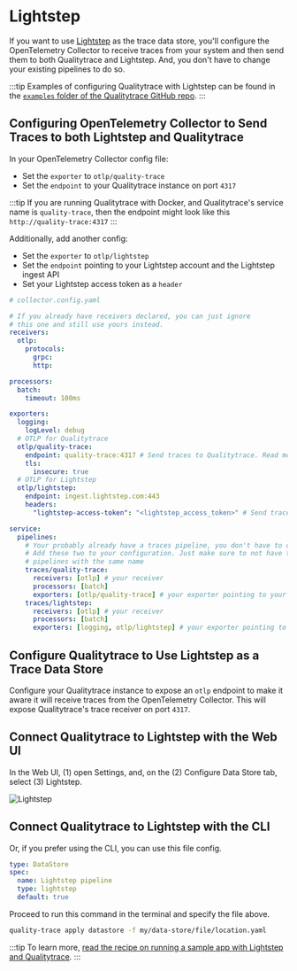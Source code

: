 # Lightstep

If you want to use [Lightstep](https://lightstep.com/) as the trace data store, you'll configure the OpenTelemetry Collector to receive traces from your system and then send them to both Qualitytrace and Lightstep. And, you don't have to change your existing pipelines to do so.

:::tip
Examples of configuring Qualitytrace with Lightstep can be found in the [`examples` folder of the Qualitytrace GitHub repo](https://github.com/intelops/quality-trace/tree/main/examples).
:::

## Configuring OpenTelemetry Collector to Send Traces to both Lightstep and Qualitytrace

In your OpenTelemetry Collector config file:

- Set the `exporter` to `otlp/quality-trace`
- Set the `endpoint` to your Qualitytrace instance on port `4317`

:::tip
If you are running Qualitytrace with Docker, and Qualitytrace's service name is `quality-trace`, then the endpoint might look like this `http://quality-trace:4317`
:::

Additionally, add another config:

- Set the `exporter` to `otlp/lightstep`
- Set the `endpoint` pointing to your Lightstep account and the Lightstep ingest API
- Set your Lightstep access token as a `header`

```yaml
# collector.config.yaml

# If you already have receivers declared, you can just ignore
# this one and still use yours instead.
receivers:
  otlp:
    protocols:
      grpc:
      http:

processors:
  batch:
    timeout: 100ms

exporters:
  logging:
    logLevel: debug
  # OTLP for Qualitytrace
  otlp/quality-trace:
    endpoint: quality-trace:4317 # Send traces to Qualitytrace. Read more in docs here:  https://docs.quality-trace.io/configuration/connecting-to-data-stores/opentelemetry-collector
    tls:
      insecure: true
  # OTLP for Lightstep
  otlp/lightstep:
    endpoint: ingest.lightstep.com:443
    headers:
      "lightstep-access-token": "<lightstep_access_token>" # Send traces to Lightstep. Read more in docs here: https://docs.lightstep.com/otel/otel-quick-start

service:
  pipelines:
    # Your probably already have a traces pipeline, you don't have to change it.
    # Add these two to your configuration. Just make sure to not have two
    # pipelines with the same name
    traces/quality-trace:
      receivers: [otlp] # your receiver
      processors: [batch]
      exporters: [otlp/quality-trace] # your exporter pointing to your quality-trace instance
    traces/lightstep:
      receivers: [otlp] # your receiver
      processors: [batch]
      exporters: [logging, otlp/lightstep] # your exporter pointing to your lighstep account
```

## Configure Qualitytrace to Use Lightstep as a Trace Data Store

Configure your Qualitytrace instance to expose an `otlp` endpoint to make it aware it will receive traces from the OpenTelemetry Collector. This will expose Qualitytrace's trace receiver on port `4317`.

## Connect Qualitytrace to Lightstep with the Web UI

In the Web UI, (1) open Settings, and, on the (2) Configure Data Store tab, select (3) Lightstep.

![Lightstep](../img/Lightstep-settings.png)

<!---![](https://res.cloudinary.com/djwdcmwdz/image/upload/v1674643396/Blogposts/Docs/screely-1674643391899_w6k22s.png)-->

## Connect Qualitytrace to Lightstep with the CLI

Or, if you prefer using the CLI, you can use this file config.

```yaml
type: DataStore
spec:
  name: Lightstep pipeline
  type: lightstep
  default: true
```

Proceed to run this command in the terminal and specify the file above.

```bash
quality-trace apply datastore -f my/data-store/file/location.yaml
```

:::tip
To learn more, [read the recipe on running a sample app with Lightstep and Qualitytrace](../../examples-tutorials/recipes/running-quality-trace-with-lightstep.md).
:::
